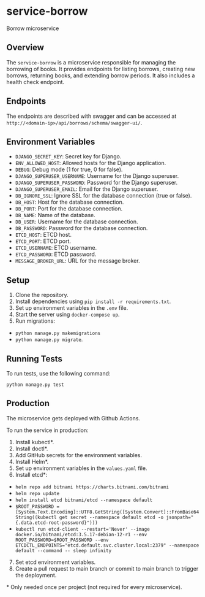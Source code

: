 # service-borrow

Borrow microservice

## Overview

The `service-borrow` is a microservice responsible for managing the borrowing of books. It provides endpoints for 
listing borrows, creating new borrows, returning books, and extending borrow periods. It also includes a health check 
endpoint.

## Endpoints

The endpoints are described with swagger and can be accessed at `http://<domain-ip>/api/borrows/schema/swagger-ui/`.

## Environment Variables

- `DJANGO_SECRET_KEY`: Secret key for Django.
- `ENV_ALLOWED_HOST`: Allowed hosts for the Django application.
- `DEBUG`: Debug mode (1 for true, 0 for false).
- `DJANGO_SUPERUSER_USERNAME`: Username for the Django superuser.
- `DJANGO_SUPERUSER_PASSWORD`: Password for the Django superuser.
- `DJANGO_SUPERUSER_EMAIL`: Email for the Django superuser.
- `DB_IGNORE_SSL`: Ignore SSL for the database connection (true or false).
- `DB_HOST`: Host for the database connection.
- `DB_PORT`: Port for the database connection.
- `DB_NAME`: Name of the database.
- `DB_USER`: Username for the database connection.
- `DB_PASSWORD`: Password for the database connection.
- `ETCD_HOST`: ETCD host.
- `ETCD_PORT`: ETCD port.
- `ETCD_USERNAME`: ETCD username.
- `ETCD_PASSWORD`: ETCD password.
- `MESSAGE_BROKER_URL`: URL for the message broker.

## Setup

1. Clone the repository.
2. Install dependencies using `pip install -r requirements.txt`.
3. Set up environment variables in the `.env` file.
4. Start the server using `docker-compose up`.
5. Run migrations:
- `python manage.py makemigrations` 
- `python manage.py migrate`.

## Running Tests

To run tests, use the following command:

`python manage.py test`

## Production

The microservice gets deployed with Github Actions.

To run the service in production:

1. Install kubectl*.
2. Install doctl*.
3. Add GitHub secrets for the environment variables.
4. Install Helm*.
5. Set up environment variables in the `values.yaml` file.
6. Install etcd*:
- `helm repo add bitnami https://charts.bitnami.com/bitnami`
- `helm repo update`
- `helm install etcd bitnami/etcd --namespace default`
- `$ROOT_PASSWORD = [System.Text.Encoding]::UTF8.GetString([System.Convert]::FromBase64String((kubectl get secret --namespace default etcd -o jsonpath="{.data.etcd-root-password}")))`
- `kubectl run etcd-client --restart='Never' --image docker.io/bitnami/etcd:3.5.17-debian-12-r1 --env ROOT_PASSWORD=$ROOT_PASSWORD --env ETCDCTL_ENDPOINTS="etcd.default.svc.cluster.local:2379" --namespace default --command -- sleep infinity`
7. Set etcd environment variables.
8. Create a pull request to main branch or commit to main branch to trigger the deployment.

\* Only needed once per project (not required for every microservice).
